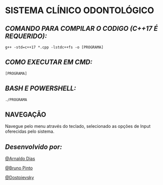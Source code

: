 # SISTEMA CLÍNICO ODONTOLÓGICO

## *COMANDO PARA COMPILAR O CODIGO (C++17 É REQUERIDO):*

`g++ -std=c++17 *.cpp -lstdc++fs -o [PROGRAMA]`

## *COMO EXECUTAR EM CMD:* 

`[PROGRAMA]`

## *BASH E POWERSHELL:* 

`./PROGRAMA`

## NAVEGAÇÃO

Navegue pelo menu através do teclado, selecionado as opções de Input oferecidas
pelo sistema.

## *Desenvolvido por:*

[@Arnaldo Dias](https://github.com/Arnaldias)

[@Bruno Pinto](https://github.com/bruno-augusto-pinto)

[@Dostoievsky](https://github.com/dostoievsky)




